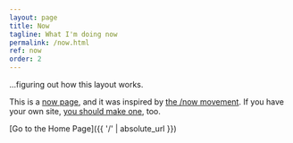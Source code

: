 ```yaml
---
layout: page
title: Now
tagline: What I'm doing now
permalink: /now.html
ref: now
order: 2
---
```


...figuring out how this layout works.

This is a [now page](https://nownownow.com/about), and it was inspired by [the /now movement](https://sivers.org/nowff). If you have your own site, [you should make one](https://nownownow.com/about), too.

[Go to the Home Page]({{ '/' | absolute_url }})
